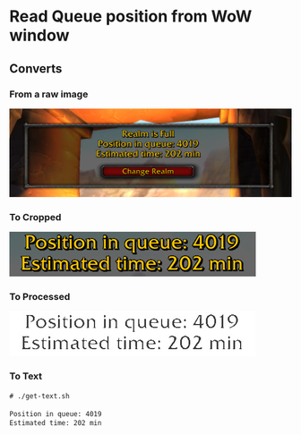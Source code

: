 # Read Queue position from WoW window


## Converts

### From a raw image
![Raw Image](./images/0-raw.jpeg)

### To Cropped
![Cropped Image](./images/1-cropped.jpeg)

### To Processed
![Processed](./images/2-processed.jpeg)

### To Text

```
# ./get-text.sh

Position in queue: 4019
Estimated time: 202 min
```
